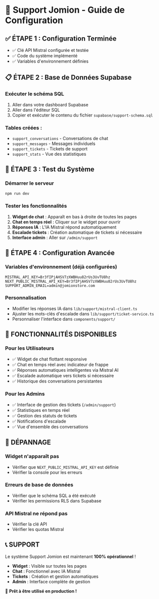 # 🚀 Support Jomion - Guide de Configuration

## ✅ ÉTAPE 1 : Configuration Terminée
- ✅ Clé API Mistral configurée et testée
- ✅ Code du système implémenté
- ✅ Variables d'environnement définies

## 📋 ÉTAPE 2 : Base de Données Supabase

### Exécuter le schéma SQL
1. Aller dans votre dashboard Supabase
2. Aller dans l'éditeur SQL
3. Copier et exécuter le contenu du fichier `supabase/support-schema.sql`

### Tables créées :
- `support_conversations` - Conversations de chat
- `support_messages` - Messages individuels
- `support_tickets` - Tickets de support
- `support_stats` - Vue des statistiques

## 🎯 ÉTAPE 3 : Test du Système

### Démarrer le serveur
```bash
npm run dev
```

### Tester les fonctionnalités
1. **Widget de chat** : Apparaît en bas à droite de toutes les pages
2. **Chat en temps réel** : Cliquer sur le widget pour ouvrir
3. **Réponses IA** : L'IA Mistral répond automatiquement
4. **Escalade tickets** : Création automatique de tickets si nécessaire
5. **Interface admin** : Aller sur `/admin/support`

## 🔧 ÉTAPE 4 : Configuration Avancée

### Variables d'environnement (déjà configurées)
```env
MISTRAL_API_KEY=Br3fIPjAHSV7zXWBHuu82rUs3UvTU8hz
NEXT_PUBLIC_MISTRAL_API_KEY=Br3fIPjAHSV7zXWBHuu82rUs3UvTU8hz
SUPPORT_ADMIN_EMAIL=admin@jomionstore.com
```

### Personnalisation
- Modifier les réponses IA dans `lib/support/mistral-client.ts`
- Ajuster les mots-clés d'escalade dans `lib/support/ticket-service.ts`
- Personnaliser l'interface dans `components/support/`

## 🎉 FONCTIONNALITÉS DISPONIBLES

### Pour les Utilisateurs
- ✅ Widget de chat flottant responsive
- ✅ Chat en temps réel avec indicateur de frappe
- ✅ Réponses automatiques intelligentes via Mistral AI
- ✅ Escalade automatique vers tickets si nécessaire
- ✅ Historique des conversations persistantes

### Pour les Admins
- ✅ Interface de gestion des tickets (`/admin/support`)
- ✅ Statistiques en temps réel
- ✅ Gestion des statuts de tickets
- ✅ Notifications d'escalade
- ✅ Vue d'ensemble des conversations

## 🚨 DÉPANNAGE

### Widget n'apparaît pas
- Vérifier que `NEXT_PUBLIC_MISTRAL_API_KEY` est définie
- Vérifier la console pour les erreurs

### Erreurs de base de données
- Vérifier que le schéma SQL a été exécuté
- Vérifier les permissions RLS dans Supabase

### API Mistral ne répond pas
- Vérifier la clé API
- Vérifier les quotas Mistral

## 📞 SUPPORT

Le système Support Jomion est maintenant **100% opérationnel** ! 

- **Widget** : Visible sur toutes les pages
- **Chat** : Fonctionnel avec IA Mistral
- **Tickets** : Création et gestion automatiques
- **Admin** : Interface complète de gestion

🎯 **Prêt à être utilisé en production !**